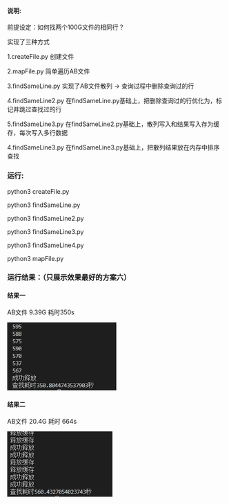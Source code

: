 #### 说明:
前提设定：如何找两个100G文件的相同行？

实现了三种方式

1.createFile.py 创建文件

2.mapFile.py 简单遍历AB文件

3.findSameLine.py 实现了AB文件散列 -> 查询过程中删除查询过的行

4.findSameLine2.py 在findSameLine.py基础上，把删除查询过的行优化为，标记并跳过查找过的行

5.findSameLine3.py 在findSameLine2.py基础上，散列写入和结果写入存为缓存，每次写入多行数据

4.findSameLine3.py 在findSameLine3.py基础上，把散列结果放在内存中排序查找


### 运行:

python3 createFile.py

python3 findSameLine.py

python3 findSameLine2.py

python3 findSameLine3.py

python3 findSameLine4.py

python3 mapFile.py


### 运行结果：（只展示效果最好的方案六）

#### 结果一

AB文件 9.39G 耗时350s

![image](https://github.com/1036875207/BigTextFindLine/blob/master/images/WechatIMG2.jpeg)

#### 结果二

AB文件 20.4G 耗时 664s

![image](https://github.com/1036875207/BigTextFindLine/blob/master/images/WechatIMG1.png)
